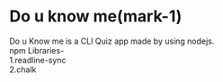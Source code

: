 # Do u know me(mark-1)

Do u Know me is a CLI Quiz app made by using nodejs.\
npm Libraries-\
1.readline-sync\
2.chalk
